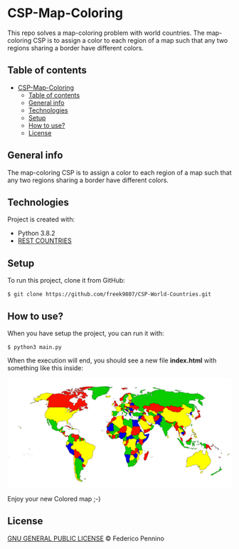 # CSP-Map-Coloring
This repo solves a map-coloring problem with world countries. The map-coloring CSP is to assign a color to each region of a map such that any two regions sharing a border have different colors.

## Table of contents
- [CSP-Map-Coloring](#csp-world-countries)
  - [Table of contents](#table-of-contents)
  - [General info](#general-info)
  - [Technologies](#technologies)
  - [Setup](#setup)
  - [How to use?](#how-to-use)
  - [License](#license)

## General info

The map-coloring CSP is to assign a color to each region of a map such that any two regions sharing a border have different colors.

## Technologies
Project is created with:
* Python 3.8.2
* [REST COUNTRIES](https://restcountries.eu/)

## Setup
To run this project, clone it from GitHub:

```
$ git clone https://github.com/freek9807/CSP-World-Countries.git
```

## How to use?

When you have setup the project, you can run it with:

```
$ python3 main.py
```

When the execution will end, you should see a new file **index.html** with something like this inside:

![TSP Problem visualization result](example/example.png)

Enjoy your new Colored map ;-)

## License

[GNU GENERAL PUBLIC LICENSE](https://github.com/freek9807/World-TSP-BB/blob/master/LICENSE) © Federico Pennino
